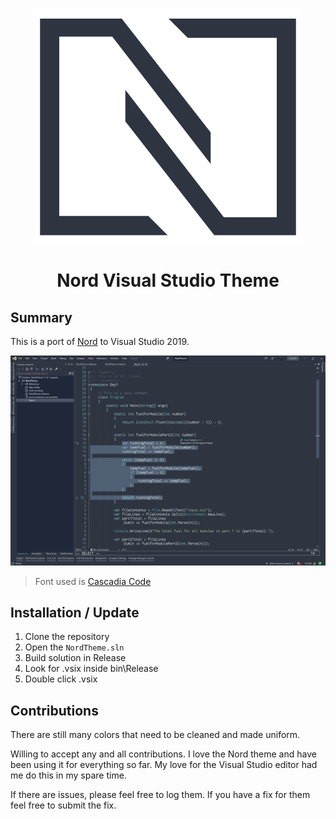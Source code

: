 <p align="center">
<img align="center" src="./nord-icon.png">
</p>

<h1 align="center" style="text-align: center">
Nord Visual Studio Theme  
</h1>

## Summary

This is a port of [Nord](https://www.nordtheme.com/) to Visual Studio 2019.

![Nord Theme Preview](./docs/NordThemeLarge.png)

> Font used is [Cascadia Code](https://docs.microsoft.com/en-us/windows/terminal/cascadia-code)

## Installation / Update

1. Clone the repository
2. Open the `NordTheme.sln`
3. Build solution in Release
4. Look for .vsix inside bin\Release
5. Double click .vsix

## Contributions

There are still many colors that need to be cleaned and made uniform.

Willing to accept any and all contributions. I love the Nord theme and have been using it for everything so far. My love for the Visual Studio editor had me do this in my spare time. 

If there are issues, please feel free to log them. If you have a fix for them feel free to submit the fix.
